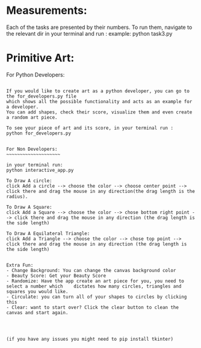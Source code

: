 Measurements:
=============

Each of the tasks are presented by their numbers.
To run them, navigate to the relevant dir in your terminal and run :
example: python task3.py



Primitive Art:
==============

For Python Developers:
~~~~~~~~~~~~~~~~~~~~~~

If you would like to create art as a python developer, you can go to the for_developers.py file
which shows all the possible functionality and acts as an example for a developer.
You can add shapes, check their score, visualize them and even create a random art piece.  

To see your piece of art and its score, in your terminal run :
python for_developers.py


For Non Developers:
~~~~~~~~~~~~~~~~~~~~

in your terminal run:
python interactive_app.py

To Draw A circle:
click Add a circle --> choose the color --> choose center point --> click there and drag the mouse in any direction(the drag length is the radius).

To Draw A Square:
click Add a Square --> choose the color --> chose bottom right point --> click there and drag the mouse in any direction (the drag length is the side length)

To Draw A Equilateral Triangle:
click Add a Triangle --> choose the color --> chose top point --> click there and drag the mouse in any direction (the drag length is the side length)


Extra Fun:
- Change Background: You can change the canvas background color
- Beauty Score: Get your Beauty Score
- Randomize: Have the app create an art piece for you, you need to select a number which    dictates how many circles, triangles and squares you would like.
- Circulate: you can turn all of your shapes to circles by clicking this
- Clear: want to start over? Click the clear button to clean the canvas and start again.




(if you have any issues you might need to pip install tkinter)
